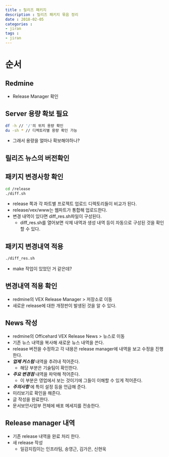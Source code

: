 ```yaml
---
title : 릴리즈 패키지
description : 릴리즈 패키지 묶음 정리
date : 2018-02-05
categories :
- jiran
tags :
- jiran
---
```


# 순서
## Redmine
- Release Manager 확인
## Server 용량 확보 필요
```bash
df -h // '/'의 위치 용량 확인
du -sh * // 디렉토리별 용량 확인 가능
```
- 그래서 용량을 얼마나 확보해야하나?

## 릴리즈 뉴스의 버전확인
## 패키지 변경사항 확인
```bash
cd /release
./diff.sh
```
- release 쪽과 각 파트별 프로젝트 업로드 디렉토리들이 비교가 된다.
- release/vex/www는 웹파트가 통합해 업로드한다.
- 변경 내역이 있다면 diff_res.sh파일이 구성된다.
  - diff_res.sh를 열어보면 삭제 내역과 생성 내역 등이 자동으로 구성된 것을 확인할 수 있다.
## 패키지 변경내역 적용
```bash
./diff_res.sh
```
- make 작업이 있었던 거 같은데?

## 변경내역 적용 확인
- redmine의 VEX Release Manager > 저장소로 이동
- 새로운 release에 대한 개정판이 발생된 것을 알 수 있다.

## News 작성
- redmine의 Officehard VEX Release News > 뉴스로 이동
- 기존 뉴스 내역을 복사해 새로운 뉴스 내역을 쓴다.
- release 버전을 수정하고 각 내용은 release manager에 내역을 보고 수정을 진행한다.
- ***업체 커스텀*** 내역을 추려내 적어준다.
  - 해당 부분은 기술팀이 확인한다.
- ***주요 변경점*** 내역을 파악해 적어준다.
  - 이 부분은 영업에서 보는 것이기에 그들이 이해할 수 있게 적어준다.
- ***주의사항*** 에 특이 설정 등을 언급해 준다.
- 미리보기로 확인을 해준다.
- 글 작성을 완료한다.
- 문서보안사업부 전체에 배포 메세지를 전송한다.

## Release manager 내역
- 기존 release 내역을 완료 처리 한다.
- 새 release 작성
  - 일감지킴이는 인프라팀, 송영근, 김가은, 신현욱
